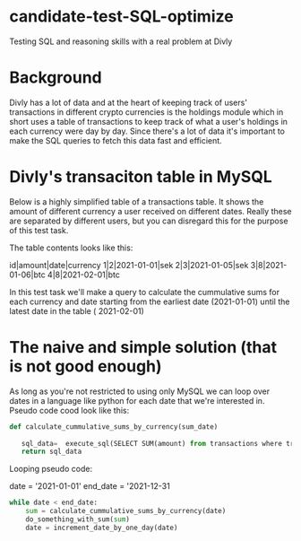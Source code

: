 # candidate-test-SQL-optimize
Testing SQL and reasoning skills with a real problem at Divly


# Background
Divly has a lot of data and at the heart of keeping track of users' transactions in different crypto currencies is the holdings module
which in short uses a table of transactions to keep track of what a user's holdings in each currency were day by day. Since there's a lot of data it's important to make the SQL queries to fetch this data fast and efficient.

# Divly's transaciton table in MySQL
Below is a highly simplified table of a transactions table. It shows the amount of different currency a user received on different dates. 
Really these are separated by different users, but you can disregard this for the purpose of this test task.

The table contents looks like this:

id|amount|date|currency
1|2|2021-01-01|sek
2|3|2021-01-05|sek
3|8|2021-01-06|btc
4|8|2021-02-01|btc


In this test task we'll make a query to calculate the cummulative sums for each currency and date starting from the earliest date (2021-01-01) until the latest date in the table ( 2021-02-01)

# The naive and simple solution (that is not good enough)
As long as you're not restricted to using only MySQL we can loop over dates in a language like python for each date that we're interested in.
Pseudo code cood look like this:

```python
def calculate_cummulative_sums_by_currency(sum_date)
  
   sql_data=  execute_sql(SELECT SUM(amount) from transactions where transactions.date < sum_date;)
   return sql_data
 ```

Looping pseudo code:

date = '2021-01-01'
end_date = '2021-12-31

```python
while date < end_date:
    sum = calculate_cummulative_sums_by_currency(date)
    do_something_with_sum(sum)
    date = increment_date_by_one_day(date)
 ```
  

